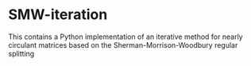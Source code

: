 # SMW-iteration
This contains a Python implementation of an iterative method for nearly circulant matrices based on the Sherman-Morrison-Woodbury regular splitting
